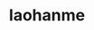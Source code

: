 ---
title: laohanme
github: https://github.com/laohanme
mode: dark
transition: 1s
score: 58.2
archetype:
- Code
---